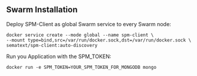 
## Swarm Installation 

Deploy SPM-Client as global Swarm service to every Swarm node:

```
docker service create --mode global --name spm-client \
--mount type=bind,src=/var/run/docker.sock,dst=/var/run/docker.sock \
sematext/spm-client:auto-discovery
```

Run you Application with the SPM_TOKEN: 

```
docker run -e SPM_TOKEN=YOUR_SPM_TOKEN_FOR_MONGODB mongo
```


